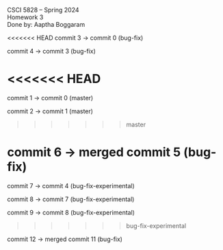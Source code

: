CSCI 5828 – Spring 2024 <br>
Homework 3 <br>
Done by: Aaptha Boggaram <br>

<<<<<<< HEAD
commit 3 -> commit 0 (bug-fix) <br>

commit 4 -> commit 3 (bug-fix) <br>

<<<<<<< HEAD
=======
commit 1 -> commit 0 (master) <br>

commit 2 -> commit 1 (master) <br>
>>>>>>> master

commit 6 -> merged commit 5 (bug-fix) <br>
=======
commit 7 -> commit 4 (bug-fix-experimental) <br>

commit 8 -> commit 7 (bug-fix-experimental) <br>

commit 9 -> commit 8 (bug-fix-experimental) <br>
>>>>>>> bug-fix-experimental

commit 12 -> merged commit 11 (bug-fix) <br> 
